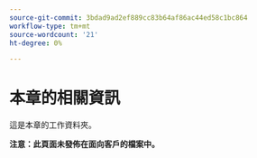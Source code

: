 ```yaml
---
source-git-commit: 3bdad9ad2ef889cc83b64af86ac44ed58c1bc864
workflow-type: tm+mt
source-wordcount: '21'
ht-degree: 0%

---
```

# 本章的相關資訊

這是本章的工作資料夾。

**注意：此頁面未發佈在面向客戶的檔案中。**
